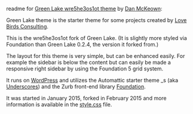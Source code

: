 readme for [Green Lake wre5he3os1ot theme](http://djmcloud.danieljmckeown.com/greenlake/wre5he3os1ot/) by [Dan McKeown](http://danmckeown.info):

Green Lake theme is the starter theme for some projects created by [Love Birds Consulting](http://lovebirdsconsulting.com).

This is the wre5he3os1ot fork of Green Lake.  (It is slightly more styled via Foundation than Green Lake 0.2.4, the version it forked from.)

The layout for this theme is very simple, but can be enhanced easily.  For example the sidebar is below the content but can easily be made a responsive right sidebar by using the Foundation 5 grid system.

It runs on [WordPress](http://wordpress.org) and utilizes the Automattic starter theme _s (aka [Underscores](http://underscores.me)) and the Zurb front-end library [Foundation](http://foundation.zurb.com/).

It was started in January 2015, forked in February 2015 and more information is available in the [style.css](style.css) file.